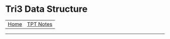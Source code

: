 # Tri3 Data Structure
<table>
    <tr>
        <td><a href=".">Home</a></td>
        <td><a href="tpt">TPT Notes</a></td>
    </tr>
</table>
<hr>
